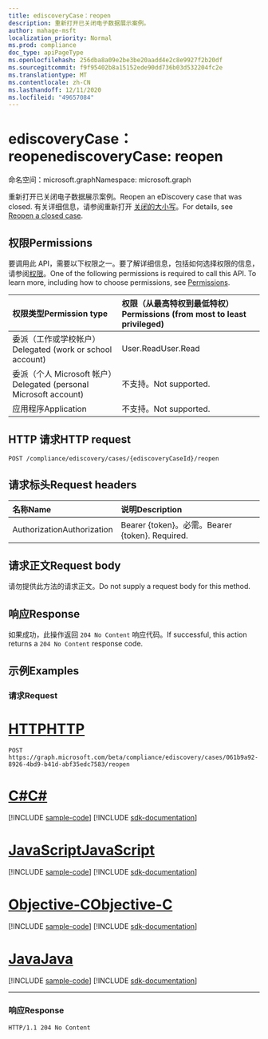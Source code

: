 ```yaml
---
title: ediscoveryCase：reopen
description: 重新打开已关闭电子数据展示案例。
author: mahage-msft
localization_priority: Normal
ms.prod: compliance
doc_type: apiPageType
ms.openlocfilehash: 256dba8a09e2be3be20aadd4e2c8e9927f2b20df
ms.sourcegitcommit: f9f95402b8a15152ede90dd736b03d532204fc2e
ms.translationtype: MT
ms.contentlocale: zh-CN
ms.lasthandoff: 12/11/2020
ms.locfileid: "49657084"
---
```

# <a name="ediscoverycase-reopen"></a><span data-ttu-id="eb441-103">ediscoveryCase：reopen</span><span class="sxs-lookup"><span data-stu-id="eb441-103">ediscoveryCase: reopen</span></span>

<span data-ttu-id="eb441-104">命名空间：microsoft.graph</span><span class="sxs-lookup"><span data-stu-id="eb441-104">Namespace: microsoft.graph</span></span>

<span data-ttu-id="eb441-105">重新打开已关闭电子数据展示案例。</span><span class="sxs-lookup"><span data-stu-id="eb441-105">Reopen an eDiscovery case that was closed.</span></span> <span data-ttu-id="eb441-106">有关详细信息，请参阅重新打开 [关闭的大小写](/microsoft-365/compliance/close-or-delete-case#reopen-a-closed-case)。</span><span class="sxs-lookup"><span data-stu-id="eb441-106">For details, see [Reopen a closed case](/microsoft-365/compliance/close-or-delete-case#reopen-a-closed-case).</span></span>

## <a name="permissions"></a><span data-ttu-id="eb441-107">权限</span><span class="sxs-lookup"><span data-stu-id="eb441-107">Permissions</span></span>
<span data-ttu-id="eb441-p102">要调用此 API，需要以下权限之一。要了解详细信息，包括如何选择权限的信息，请参阅[权限](/graph/permissions-reference)。</span><span class="sxs-lookup"><span data-stu-id="eb441-p102">One of the following permissions is required to call this API. To learn more, including how to choose permissions, see [Permissions](/graph/permissions-reference).</span></span>

|<span data-ttu-id="eb441-110">权限类型</span><span class="sxs-lookup"><span data-stu-id="eb441-110">Permission type</span></span>|<span data-ttu-id="eb441-111">权限（从最高特权到最低特权）</span><span class="sxs-lookup"><span data-stu-id="eb441-111">Permissions (from most to least privileged)</span></span>|
|:---|:---|
|<span data-ttu-id="eb441-112">委派（工作或学校帐户）</span><span class="sxs-lookup"><span data-stu-id="eb441-112">Delegated (work or school account)</span></span>|<span data-ttu-id="eb441-113">User.Read</span><span class="sxs-lookup"><span data-stu-id="eb441-113">User.Read</span></span>|
|<span data-ttu-id="eb441-114">委派（个人 Microsoft 帐户）</span><span class="sxs-lookup"><span data-stu-id="eb441-114">Delegated (personal Microsoft account)</span></span>|<span data-ttu-id="eb441-115">不支持。</span><span class="sxs-lookup"><span data-stu-id="eb441-115">Not supported.</span></span>|
|<span data-ttu-id="eb441-116">应用程序</span><span class="sxs-lookup"><span data-stu-id="eb441-116">Application</span></span>|<span data-ttu-id="eb441-117">不支持。</span><span class="sxs-lookup"><span data-stu-id="eb441-117">Not supported.</span></span>|

## <a name="http-request"></a><span data-ttu-id="eb441-118">HTTP 请求</span><span class="sxs-lookup"><span data-stu-id="eb441-118">HTTP request</span></span>

<!-- {
  "blockType": "ignored"
}
-->

``` http
POST /compliance/ediscovery/cases/{ediscoveryCaseId}/reopen
```

## <a name="request-headers"></a><span data-ttu-id="eb441-119">请求标头</span><span class="sxs-lookup"><span data-stu-id="eb441-119">Request headers</span></span>

|<span data-ttu-id="eb441-120">名称</span><span class="sxs-lookup"><span data-stu-id="eb441-120">Name</span></span>|<span data-ttu-id="eb441-121">说明</span><span class="sxs-lookup"><span data-stu-id="eb441-121">Description</span></span>|
|:---|:---|
|<span data-ttu-id="eb441-122">Authorization</span><span class="sxs-lookup"><span data-stu-id="eb441-122">Authorization</span></span>|<span data-ttu-id="eb441-p103">Bearer {token}。必需。</span><span class="sxs-lookup"><span data-stu-id="eb441-p103">Bearer {token}. Required.</span></span>|

## <a name="request-body"></a><span data-ttu-id="eb441-125">请求正文</span><span class="sxs-lookup"><span data-stu-id="eb441-125">Request body</span></span>

<span data-ttu-id="eb441-126">请勿提供此方法的请求正文。</span><span class="sxs-lookup"><span data-stu-id="eb441-126">Do not supply a request body for this method.</span></span>

## <a name="response"></a><span data-ttu-id="eb441-127">响应</span><span class="sxs-lookup"><span data-stu-id="eb441-127">Response</span></span>

<span data-ttu-id="eb441-128">如果成功，此操作返回 `204 No Content` 响应代码。</span><span class="sxs-lookup"><span data-stu-id="eb441-128">If successful, this action returns a `204 No Content` response code.</span></span>

## <a name="examples"></a><span data-ttu-id="eb441-129">示例</span><span class="sxs-lookup"><span data-stu-id="eb441-129">Examples</span></span>

### <a name="request"></a><span data-ttu-id="eb441-130">请求</span><span class="sxs-lookup"><span data-stu-id="eb441-130">Request</span></span>


# <a name="http"></a>[<span data-ttu-id="eb441-131">HTTP</span><span class="sxs-lookup"><span data-stu-id="eb441-131">HTTP</span></span>](#tab/http)
<!-- {
  "blockType": "request",
  "name": "ediscoverycase_reopen"
}
-->

``` http
POST https://graph.microsoft.com/beta/compliance/ediscovery/cases/061b9a92-8926-4bd9-b41d-abf35edc7583/reopen
```
# <a name="c"></a>[<span data-ttu-id="eb441-132">C#</span><span class="sxs-lookup"><span data-stu-id="eb441-132">C#</span></span>](#tab/csharp)
[!INCLUDE [sample-code](../includes/snippets/csharp/ediscoverycase-reopen-csharp-snippets.md)]
[!INCLUDE [sdk-documentation](../includes/snippets/snippets-sdk-documentation-link.md)]

# <a name="javascript"></a>[<span data-ttu-id="eb441-133">JavaScript</span><span class="sxs-lookup"><span data-stu-id="eb441-133">JavaScript</span></span>](#tab/javascript)
[!INCLUDE [sample-code](../includes/snippets/javascript/ediscoverycase-reopen-javascript-snippets.md)]
[!INCLUDE [sdk-documentation](../includes/snippets/snippets-sdk-documentation-link.md)]

# <a name="objective-c"></a>[<span data-ttu-id="eb441-134">Objective-C</span><span class="sxs-lookup"><span data-stu-id="eb441-134">Objective-C</span></span>](#tab/objc)
[!INCLUDE [sample-code](../includes/snippets/objc/ediscoverycase-reopen-objc-snippets.md)]
[!INCLUDE [sdk-documentation](../includes/snippets/snippets-sdk-documentation-link.md)]

# <a name="java"></a>[<span data-ttu-id="eb441-135">Java</span><span class="sxs-lookup"><span data-stu-id="eb441-135">Java</span></span>](#tab/java)
[!INCLUDE [sample-code](../includes/snippets/java/ediscoverycase-reopen-java-snippets.md)]
[!INCLUDE [sdk-documentation](../includes/snippets/snippets-sdk-documentation-link.md)]

---


### <a name="response"></a><span data-ttu-id="eb441-136">响应</span><span class="sxs-lookup"><span data-stu-id="eb441-136">Response</span></span>

<!-- {
  "blockType": "response",
  "truncated": true
}
-->

``` http
HTTP/1.1 204 No Content
```
